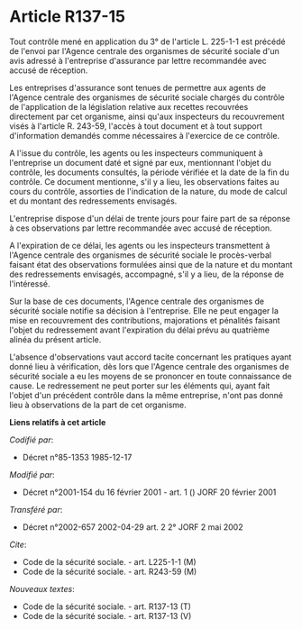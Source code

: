 # Article R137-15

Tout contrôle mené en application du 3° de l'article L. 225-1-1 est précédé de l'envoi par l'Agence centrale des organismes
de sécurité sociale d'un avis adressé à l'entreprise d'assurance par lettre recommandée avec accusé de réception.

Les entreprises d'assurance sont tenues de permettre aux agents de l'Agence centrale des organismes de sécurité sociale
chargés du contrôle de l'application de la législation relative aux recettes recouvrées directement par cet organisme, ainsi
qu'aux inspecteurs du recouvrement visés à l'article R. 243-59, l'accès à tout document et à tout support d'information
demandés comme nécessaires à l'exercice de ce contrôle.

A l'issue du contrôle, les agents ou les inspecteurs communiquent à l'entreprise un document daté et signé par eux,
mentionnant l'objet du contrôle, les documents consultés, la période vérifiée et la date de la fin du contrôle. Ce document
mentionne, s'il y a lieu, les observations faites au cours du contrôle, assorties de l'indication de la nature, du mode de
calcul et du montant des redressements envisagés.

L'entreprise dispose d'un délai de trente jours pour faire part de sa réponse à ces observations par lettre recommandée avec
accusé de réception.

A l'expiration de ce délai, les agents ou les inspecteurs transmettent à l'Agence centrale des organismes de sécurité sociale
le procès-verbal faisant état des observations formulées ainsi que de la nature et du montant des redressements envisagés,
accompagné, s'il y a lieu, de la réponse de l'intéressé.

Sur la base de ces documents, l'Agence centrale des organismes de sécurité sociale notifie sa décision à l'entreprise. Elle
ne peut engager la mise en recouvrement des contributions, majorations et pénalités faisant l'objet du redressement avant
l'expiration du délai prévu au quatrième alinéa du présent article.

L'absence d'observations vaut accord tacite concernant les pratiques ayant donné lieu à vérification, dès lors que l'Agence
centrale des organismes de sécurité sociale a eu les moyens de se prononcer en toute connaissance de cause. Le redressement
ne peut porter sur les éléments qui, ayant fait l'objet d'un précédent contrôle dans la même entreprise, n'ont pas donné lieu
à observations de la part de cet organisme.

**Liens relatifs à cet article**

_Codifié par_:

  - Décret n°85-1353 1985-12-17

_Modifié par_:

  - Décret n°2001-154 du 16 février 2001 - art. 1 () JORF 20 février 2001

_Transféré par_:

  - Décret n°2002-657 2002-04-29 art. 2 2° JORF 2 mai 2002

_Cite_:

  - Code de la sécurité sociale. - art. L225-1-1 (M)
  - Code de la sécurité sociale. - art. R243-59 (M)

_Nouveaux textes_:

  - Code de la sécurité sociale. - art. R137-13 (T)
  - Code de la sécurité sociale. - art. R137-13 (V)
